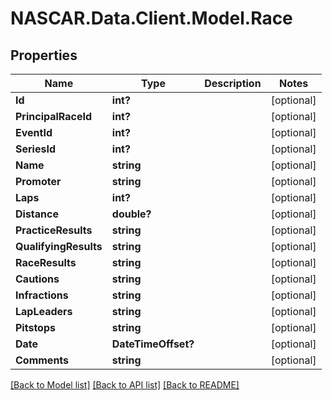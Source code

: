 # NASCAR.Data.Client.Model.Race
## Properties

Name | Type | Description | Notes
------------ | ------------- | ------------- | -------------
**Id** | **int?** |  | [optional] 
**PrincipalRaceId** | **int?** |  | [optional] 
**EventId** | **int?** |  | [optional] 
**SeriesId** | **int?** |  | [optional] 
**Name** | **string** |  | [optional] 
**Promoter** | **string** |  | [optional] 
**Laps** | **int?** |  | [optional] 
**Distance** | **double?** |  | [optional] 
**PracticeResults** | **string** |  | [optional] 
**QualifyingResults** | **string** |  | [optional] 
**RaceResults** | **string** |  | [optional] 
**Cautions** | **string** |  | [optional] 
**Infractions** | **string** |  | [optional] 
**LapLeaders** | **string** |  | [optional] 
**Pitstops** | **string** |  | [optional] 
**Date** | **DateTimeOffset?** |  | [optional] 
**Comments** | **string** |  | [optional] 

[[Back to Model list]](../README.md#documentation-for-models) [[Back to API list]](../README.md#documentation-for-api-endpoints) [[Back to README]](../README.md)

